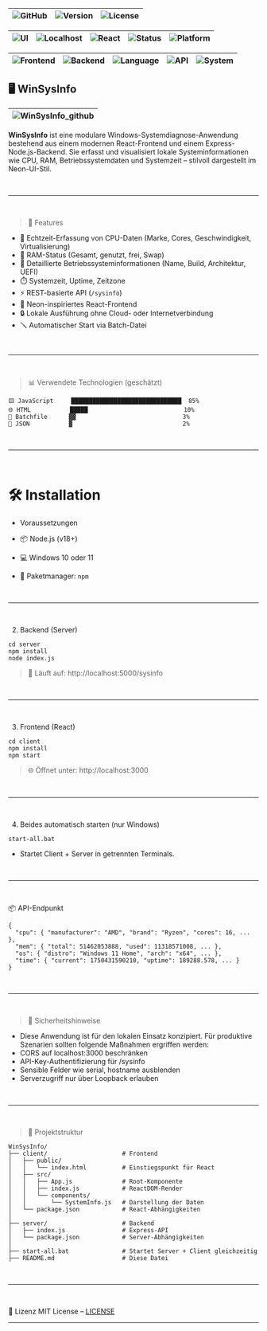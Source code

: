 |![GitHub](https://img.shields.io/badge/GitHub-bylickilabs-181717?style=for-the-badge&logo=github)|![Version](https://img.shields.io/badge/Version-1.0.0-blue?style=for-the-badge)|![License](https://img.shields.io/badge/License-MIT-yellow?style=for-the-badge)|
|---|---|---|

|![UI](https://img.shields.io/badge/UI-Neon%20Style-ff00ff?style=for-the-badge)|![Localhost](https://img.shields.io/badge/Localhost-3000/5000-critical?style=for-the-badge)|![React](https://img.shields.io/badge/Framework-React-61DAFB?logo=react)|![Status](https://img.shields.io/badge/Status-Stable-brightgreen?style=for-the-badge)|![Platform](https://img.shields.io/badge/Platform-Windows%2011-0078D6?style=for-the-badge&logo=windows)|
|---|---|---|---|---|

|![Frontend](https://img.shields.io/badge/Frontend-React-61DAFB?style=for-the-badge&logo=react)|![Backend](https://img.shields.io/badge/Backend-Express-000000?style=for-the-badge&logo=express)|![Language](https://img.shields.io/badge/Language-JavaScript-F7DF1E?style=for-the-badge&logo=javascript)|![API](https://img.shields.io/badge/API-RESTful-ff9800?style=for-the-badge)|![System](https://img.shields.io/badge/Systeminformation-v1.0.0-informational?style=for-the-badge)|
|---|---|---|---|---|

## 🖥️ WinSysInfo

|![WinSysInfo_github](https://github.com/user-attachments/assets/7cd1ec13-fbc6-434d-9cc7-84e88ec2a0e0)|
|---|

**WinSysInfo** ist eine modulare Windows-Systemdiagnose-Anwendung bestehend aus einem modernen React-Frontend und einem Express-Node.js-Backend. Sie erfasst und visualisiert lokale Systeminformationen wie CPU, RAM, Betriebssystemdaten und Systemzeit – stilvoll dargestellt im Neon-UI-Stil.

<br>

---

<br>

> 🚀 Features

- 🔧 Echtzeit-Erfassung von CPU-Daten (Marke, Cores, Geschwindigkeit, Virtualisierung)
- 💾 RAM-Status (Gesamt, genutzt, frei, Swap)
- 🧩 Detaillierte Betriebssysteminformationen (Name, Build, Architektur, UEFI)
- ⏱️ Systemzeit, Uptime, Zeitzone
- ⚡ REST-basierte API (`/sysinfo`)
- 🎨 Neon-inspiriertes React-Frontend
- 🔒 Lokale Ausführung ohne Cloud- oder Internetverbindung
- 🪛 Automatischer Start via Batch-Datei

<br>

---

<br>

> 📊 Verwendete Technologien (geschätzt)

```yarn
🟨 JavaScript     ███████████████████████████████  85%  
🌐 HTML           █████                           10%  
📄 Batchfile      ▓▓                              3%  
🧾 JSON           ▓                               2%  
```

<br>

---

<br>

# 🛠️ Installation
  - Voraussetzungen

- 📦 Node.js (v18+)
- 💻 Windows 10 oder 11
- 📂 Paketmanager: `npm`

<br>

---

<br>

2. Backend (Server)

```yarn
cd server
npm install
node index.js
```

> 📍 Läuft auf: http://localhost:5000/sysinfo

<br>

---

<br>

3. Frontend (React)

```yarn
cd client
npm install
npm start
```

> 🌐 Öffnet unter: http://localhost:3000

<br>

---

<br>

4. Beides automatisch starten (nur Windows)

```yarn
start-all.bat
```

- Startet Client + Server in getrennten Terminals.

<br>

---

<br>

📦 API-Endpunkt

```yarn
{
  "cpu": { "manufacturer": "AMD", "brand": "Ryzen", "cores": 16, ... },
  "mem": { "total": 51462053888, "used": 11318571008, ... },
  "os": { "distro": "Windows 11 Home", "arch": "x64", ... },
  "time": { "current": 1750431590210, "uptime": 189288.578, ... }
}
```

<br>

---

<br>

> 🔐 Sicherheitshinweise
- Diese Anwendung ist für den lokalen Einsatz konzipiert. Für produktive Szenarien sollten folgende Maßnahmen ergriffen werden:
- CORS auf localhost:3000 beschränken
- API-Key-Authentifizierung für /sysinfo
- Sensible Felder wie serial, hostname ausblenden
- Serverzugriff nur über Loopback erlauben

<br>

---

<br>

> 📁 Projektstruktur

```yarn
WinSysInfo/
├── client/                     # Frontend
│   ├── public/
│   │   └── index.html          # Einstiegspunkt für React
│   ├── src/
│   │   ├── App.js              # Root-Komponente
│   │   ├── index.js            # ReactDOM-Render
│   │   └── components/
│   │       └── SystemInfo.js   # Darstellung der Daten
│   └── package.json            # React-Abhängigkeiten
│
├── server/                     # Backend
│   ├── index.js                # Express-API
│   └── package.json            # Server-Abhängigkeiten
│
├── start-all.bat               # Startet Server + Client gleichzeitig
├── README.md                   # Diese Datei
```

<br>

---

<br>

📃 Lizenz
MIT License – [LICENSE](LICENSE)

---
